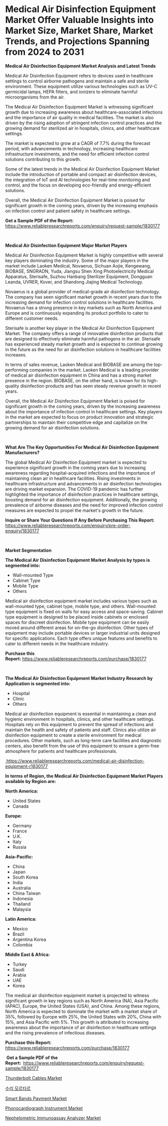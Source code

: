 <p><h1>Medical Air Disinfection Equipment Market Offer Valuable Insights into Market Size, Market Share, Market Trends, and Projections Spanning from 2024 to 2031</h1></p><p><strong>Medical Air Disinfection Equipment Market Analysis and Latest Trends</strong></p>
<p><p>Medical Air Disinfection Equipment refers to devices used in healthcare settings to control airborne pathogens and maintain a safe and sterile environment. These equipment utilize various technologies such as UV-C germicidal lamps, HEPA filters, and ionizers to eliminate harmful microorganisms from the air.</p><p>The Medical Air Disinfection Equipment Market is witnessing significant growth due to increasing awareness about healthcare-associated infections and the importance of air quality in medical facilities. The market is also driven by the rising adoption of stringent infection control practices and the growing demand for sterilized air in hospitals, clinics, and other healthcare settings.</p><p>The market is expected to grow at a CAGR of 7.7% during the forecast period, with advancements in technology, increasing healthcare infrastructure investments, and the need for efficient infection control solutions contributing to this growth.</p><p>Some of the latest trends in the Medical Air Disinfection Equipment Market include the introduction of portable and compact air disinfection devices, the integration of IoT and AI technologies for real-time monitoring and control, and the focus on developing eco-friendly and energy-efficient solutions.</p><p>Overall, the Medical Air Disinfection Equipment Market is poised for significant growth in the coming years, driven by the increasing emphasis on infection control and patient safety in healthcare settings.</p></p>
<p><strong>Get a Sample PDF of the Report:&nbsp;</strong> <a href="https://www.reliableresearchreports.com/enquiry/request-sample/1830177">https://www.reliableresearchreports.com/enquiry/request-sample/1830177</a></p>
<p>&nbsp;</p>
<p><strong>Medical Air Disinfection Equipment Major Market Players</strong></p>
<p><p>Medical Air Disinfection Equipment Market is highly competitive with several key players dominating the industry. Some of the major players in the market include Laoken Medical, Novaerus, Sichuan Aojie, Kengewang, BIOBASE, SNGRADN, Yuda, Jiangsu Shen Xing Photoelectricity Medical Apparatus, Sterisafe, Suzhou Hanbang Sterilizer Equipment, Dongguan Leanda, UVRER, Kover, and Shandong Jiajing Medical Technology.</p><p>Novaerus is a global provider of medical-grade air disinfection technology. The company has seen significant market growth in recent years due to the increasing demand for infection control solutions in healthcare facilities. Novaerus has a strong presence in key markets such as North America and Europe and is continuously expanding its product portfolio to cater to different customer needs.</p><p>Sterisafe is another key player in the Medical Air Disinfection Equipment Market. The company offers a range of innovative disinfection products that are designed to effectively eliminate harmful pathogens in the air. Sterisafe has experienced steady market growth and is expected to continue growing in the future as the need for air disinfection solutions in healthcare facilities increases.</p><p>In terms of sales revenue, Laoken Medical and BIOBASE are among the top-performing companies in the market. Laoken Medical is a leading provider of medical air disinfection equipment in China and has a strong market presence in the region. BIOBASE, on the other hand, is known for its high-quality disinfection products and has seen steady revenue growth in recent years.</p><p>Overall, the Medical Air Disinfection Equipment Market is poised for significant growth in the coming years, driven by the increasing awareness about the importance of infection control in healthcare settings. Key players in the market are expected to focus on product innovation and strategic partnerships to maintain their competitive edge and capitalize on the growing demand for air disinfection solutions.</p></p>
<p>&nbsp;</p>
<p><strong>What Are The Key Opportunities For Medical Air Disinfection Equipment Manufacturers?</strong></p>
<p><p>The global Medical Air Disinfection Equipment market is expected to experience significant growth in the coming years due to increasing awareness regarding hospital-acquired infections and the importance of maintaining clean air in healthcare facilities. Rising investments in healthcare infrastructure and advancements in air disinfection technologies are driving market expansion. The COVID-19 pandemic has further highlighted the importance of disinfection practices in healthcare settings, boosting demand for air disinfection equipment. Additionally, the growing prevalence of airborne diseases and the need for improved infection control measures are expected to propel the market's growth in the future.</p></p>
<p><strong>Inquire or Share Your Questions If Any Before Purchasing This Report:</strong> <a href="https://www.reliableresearchreports.com/enquiry/pre-order-enquiry/1830177">https://www.reliableresearchreports.com/enquiry/pre-order-enquiry/1830177</a></p>
<p>&nbsp;</p>
<p><strong>Market Segmentation</strong></p>
<p><strong>The Medical Air Disinfection Equipment Market Analysis by types is segmented into:</strong></p>
<p><ul><li>Wall-mounted Type</li><li>Cabinet Type</li><li>Mobile Type</li><li>Others</li></ul></p>
<p><p>Medical air disinfection equipment market includes various types such as wall-mounted type, cabinet type, mobile type, and others. Wall-mounted type equipment is fixed on walls for easy access and space-saving. Cabinet type equipment is designed to be placed inside cabinets or enclosed spaces for discreet disinfection. Mobile type equipment can be easily moved around different areas for on-the-go disinfection. Other types of equipment may include portable devices or larger industrial units designed for specific applications. Each type offers unique features and benefits to cater to different needs in the healthcare industry.</p></p>
<p><strong>Purchase this Report:&nbsp;</strong><a href="https://www.reliableresearchreports.com/purchase/1830177">https://www.reliableresearchreports.com/purchase/1830177</a></p>
<p>&nbsp;</p>
<p><strong>The Medical Air Disinfection Equipment Market Industry Research by Application is segmented into:</strong></p>
<p><ul><li>Hospital</li><li>Clinic</li><li>Others</li></ul></p>
<p><p>Medical air disinfection equipment is essential in maintaining a clean and hygienic environment in hospitals, clinics, and other healthcare settings. Hospitals rely on this equipment to prevent the spread of infections and maintain the health and safety of patients and staff. Clinics also utilize air disinfection equipment to create a sterile environment for medical procedures. Other markets, such as long-term care facilities and diagnostic centers, also benefit from the use of this equipment to ensure a germ-free atmosphere for patients and healthcare professionals.</p></p>
<p><a href="https://www.reliableresearchreports.com/medical-air-disinfection-equipment-r1830177">&nbsp;https://www.reliableresearchreports.com/medical-air-disinfection-equipment-r1830177</a></p>
<p><strong>In terms of Region, the Medical Air Disinfection Equipment Market Players available by Region are:</strong></p>
<p>
    <p> <strong> North America: </strong>
        <ul>
            <li>United States</li>
            <li>Canada</li>
        </ul>
        </p> 
    <p> <strong> Europe: </strong>
        <ul>
            <li>Germany</li>
            <li>France</li>
            <li>U.K.</li>
            <li>Italy</li>
            <li>Russia</li>
        </ul>
        </p> 
    <p> <strong> Asia-Pacific: </strong>
        <ul>
            <li>China</li>
            <li>Japan</li>
            <li>South Korea</li>
            <li>India</li>
            <li>Australia</li>
            <li>China Taiwan</li>
            <li>Indonesia</li>
            <li>Thailand</li>
            <li>Malaysia</li>
        </ul>
        </p> 
    <p> <strong> Latin America: </strong>
        <ul>
            <li>Mexico</li>
            <li>Brazil</li>
            <li>Argentina Korea</li>
            <li>Colombia</li>
        </ul>
        </p> 
    <p> <strong> Middle East & Africa: </strong>
        <ul>
            <li>Turkey</li>
            <li>Saudi</li>
            <li>Arabia</li>
            <li>UAE</li>
            <li>Korea</li>
        </ul>
    </p>
    </p>
<p><p>The medical air disinfection equipment market is projected to witness significant growth in key regions such as North America (NA), Asia Pacific (APAC), Europe, the United States (USA), and China. Among these regions, North America is expected to dominate the market with a market share of 35%, followed by Europe with 25%, the United States with 20%, China with 15%, and Asia Pacific with 5%. This growth is attributed to increasing awareness about the importance of air disinfection in healthcare settings and the rising prevalence of infectious diseases.</p></p>
<p><strong>Purchase this Report: </strong><a href="https://www.reliableresearchreports.com/purchase/1830177">https://www.reliableresearchreports.com/purchase/1830177</a></p>
<p>&nbsp;<strong>Get a Sample PDF of the Report:&nbsp;&nbsp;</strong><a href="https://www.reliableresearchreports.com/enquiry/request-sample/1830177">https://www.reliableresearchreports.com/enquiry/request-sample/1830177</a></p>
<p><strong></strong></p>
<p><p><a href="https://medium.com/@ransomohns/thunderbolt-cables-market-size-is-growing-at-cagr-of-6-2-0d4f1374ecbe">Thunderbolt Cables Market</a></p><p><a href="https://github.com/marufmohassin05/Market-Research-Report-List-2/blob/main/205267476709.md">수리 모르타르</a></p><p><a href="https://medium.com/@salennagilmor/smart-bands-payment-market-size-is-growing-at-cagr-of-9-3-9f36033c4394">Smart Bands Payment Market</a></p><p><a href="https://github.com/BraidenLucas2019/Market-Research-Report-List-1/blob/main/phonocardiograph-instrument-market.md">Phonocardiograph Instrument Market</a></p><p><a href="https://github.com/lukmanduiky01/Market-Research-Report-List-1/blob/main/nephelometric-immunoassay-analyzer-market.md">Nephelometric Immunoassay Analyzer Market</a></p></p>